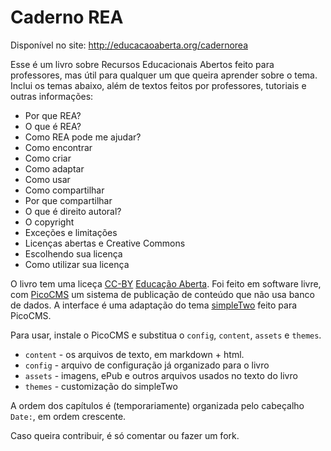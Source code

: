 # Caderno REA

Disponível no site: http://educacaoaberta.org/cadernorea

Esse é um livro sobre Recursos Educacionais Abertos feito para professores, mas útil para qualquer um que queira aprender sobre o tema. 
Inclui os temas abaixo, além de textos feitos por professores, tutoriais e outras informações:

* Por que REA?
* O que é REA?
* Como REA pode me ajudar?
* Como encontrar
* Como criar
* Como adaptar
* Como usar
* Como compartilhar
* Por que compartilhar
* O que é direito autoral?
* O copyright
* Exceções e limitações
* Licenças abertas e Creative Commons
* Escolhendo sua licença
* Como utilizar sua licença

O livro tem uma liceça [CC-BY](https://creativecommons.org/licenses/by/4.0/) [Educação Aberta](http://www.educacaoaberta.org). 
Foi feito em software livre, com [PicoCMS](http://picocms.org/) um sistema de publicação de conteúdo que não usa banco de dados. 
A interface é uma adaptação do tema [simpleTwo](https://github.com/sonst-was/simpleTwo) feito para PicoCMS.

Para usar, instale o PicoCMS e substitua o ``config``, ``content``, ``assets`` e ``themes``.

* ``content`` - os arquivos de texto, em markdown + html.
* ``config`` - arquivo de configuração já organizado para o livro
* ``assets`` - imagens, ePub e outros arquivos usados no texto do livro
* ``themes`` - customização do simpleTwo

A ordem dos capítulos é (temporariamente) organizada pelo cabeçalho ``Date:``, em ordem crescente.

Caso queira contribuir, é só comentar ou fazer um fork.
